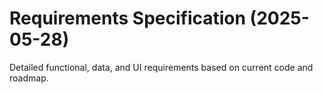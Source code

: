 # Requirements Specification (2025-05-28)
Detailed functional, data, and UI requirements based on current code and roadmap.